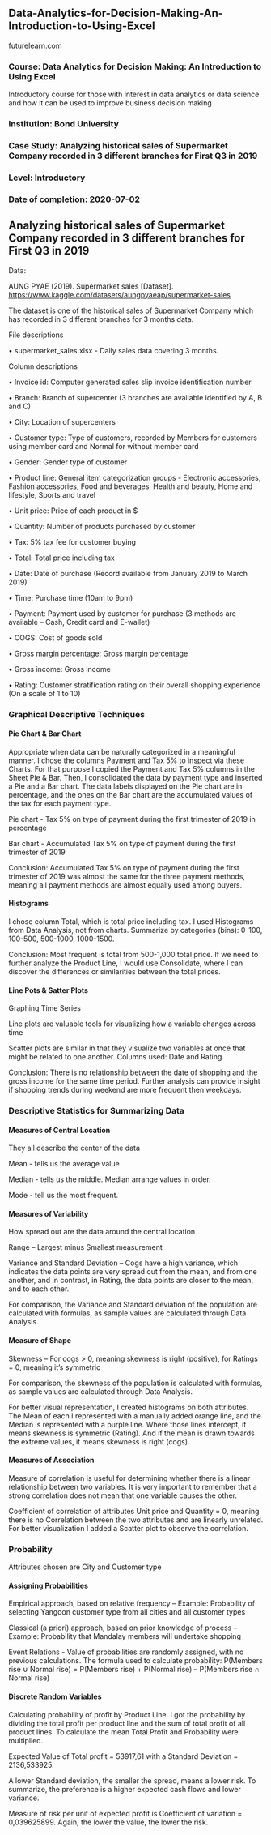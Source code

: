 ## Data-Analytics-for-Decision-Making-An-Introduction-to-Using-Excel

futurelearn.com

### Course: Data Analytics for Decision Making: An Introduction to Using Excel

Introductory course for those with interest in data analytics or data science and how it can be used to improve business decision making

### Institution: Bond University

### Case Study: Analyzing historical sales of Supermarket Company recorded in 3 different branches for First Q3 in 2019

### Level: Introductory

### Date of completion: 2020-07-02

## Analyzing historical sales of Supermarket Company recorded in 3 different branches for First Q3 in 2019

Data:

AUNG PYAE (2019). Supermarket sales [Dataset]. https://www.kaggle.com/datasets/aungpyaeap/supermarket-sales 

The dataset is one of the historical sales of Supermarket Company which has recorded in 3 different branches for 3 months data.

File descriptions

•	supermarket_sales.xlsx - Daily sales data covering 3 months.

Column descriptions

•	Invoice id: Computer generated sales slip invoice identification number

•	Branch: Branch of supercenter (3 branches are available identified by A, B and C)

•	City: Location of supercenters

•	Customer type: Type of customers, recorded by Members for customers using member card and Normal for without member card

•	Gender: Gender type of customer

•	Product line: General item categorization groups - Electronic accessories, Fashion accessories, Food and beverages, Health and beauty, Home and lifestyle, Sports and travel

•	Unit price: Price of each product in $

•	Quantity: Number of products purchased by customer

•	Tax: 5% tax fee for customer buying

•	Total: Total price including tax

•	Date: Date of purchase (Record available from January 2019 to March 2019)

•	Time: Purchase time (10am to 9pm)

•	Payment: Payment used by customer for purchase (3 methods are available – Cash, Credit card and E-wallet)

•	COGS: Cost of goods sold

•	Gross margin percentage: Gross margin percentage

•	Gross income: Gross income

•	Rating: Customer stratification rating on their overall shopping experience (On a scale of 1 to 10)

### Graphical Descriptive Techniques
#### Pie Chart & Bar Chart
Appropriate when data can be naturally categorized in a meaningful manner. I chose the columns Payment and Tax 5% to inspect via these Charts. For that purpose I copied the Payment and Tax 5% columns in the Sheet Pie & Bar. Then, I consolidated the data by payment type and inserted a Pie and a Bar chart. The data labels displayed on the Pie chart are in percentage, and the ones on the Bar chart are the accumulated values of the tax for each payment type.

Pie chart - Tax 5% on type of payment during the first trimester of 2019 in percentage

Bar chart - Accumulated Tax 5% on type of payment during the first trimester of 2019

Conclusion: Accumulated Tax 5% on type of payment during the first trimester of 2019 was almost the same for the three payment methods, meaning all payment methods are almost equally used among buyers.

#### Histograms
I chose column Total, which is total price including tax. I used Histograms from Data Analysis, not from charts. Summarize by categories (bins): 0-100, 100-500, 500-1000, 1000-1500.

Conclusion: Most frequent is total from 500-1,000 total price. If we need to further analyze the Product Line, I would use Consolidate, where I can discover the differences or similarities between the total prices.

#### Line Pots & Satter Plots
Graphing Time Series

Line plots are valuable tools for visualizing how a variable changes across time

Scatter plots are similar in that they visualize two variables at once that might be related to one another. Columns used: Date and Rating.

Conclusion: There is no relationship between the date of shopping and the gross income for the same time period. Further analysis can provide insight if shopping trends during weekend are more frequent then weekdays.

### Descriptive Statistics for Summarizing Data
#### Measures of Central Location
They all describe the center of the data

Mean - tells us the average value

Median - tells us the middle. Median arrange values in order.

Mode - tell us the most frequent. 

#### Measures of Variability
How spread out are the data around the central location

Range – Largest minus Smallest measurement 

Variance and Standard Deviation – Cogs have a high variance, which indicates the data points are very spread out from the mean, and from one another, and in contrast, in Rating, the data points are closer to the mean, and to each other.

For comparison, the Variance and Standard deviation of the population are calculated with formulas, as sample values are calculated through Data Analysis.

#### Measure of Shape
Skewness – For cogs > 0, meaning skewness is right (positive), for Ratings = 0, meaning it’s symmetric

For comparison, the skewness of the population is calculated with formulas, as sample values are calculated through Data Analysis.

For better visual representation, I created histograms on both attributes. The Mean of each I represented with a manually added orange line, and the Median is represented with a purple line. Where those lines intercept, it means skewness is symmetric (Rating). And if the mean is drawn towards the extreme values, it means skewness is right (cogs).

#### Measures of Association
Measure of correlation is useful for determining whether there is a linear relationship between two variables. It is very important to remember that a strong correlation does not mean that one variable causes the other.

Coefficient of correlation of attributes Unit price and Quantity = 0, meaning there is no Correlation between the two attributes and are linearly unrelated. For better visualization I added a Scatter plot to observe the correlation.

### Probability
Attributes chosen are City and Customer type

#### Assigning Probabilities
Empirical approach, based on relative frequency – Example: Probability of selecting Yangoon customer type from all cities and all customer types

Classical (a priori) approach, based on prior knowledge of process – Example: Probability that Mandalay members will undertake shopping

Event Relations - Value of probabilities are randomly assigned, with no previous calculations. The formula used to calculate probability:
P(Members rise &cup; Normal rise) = P(Members rise) + P(Normal rise) – P(Members rise &cap; Normal rise)

#### Discrete Random Variables
Calculating probability of profit by Product Line. I got the probability by dividing the total profit per product line and the sum of total profit of all product lines. To calculate the mean Total Profit and Probability were multiplied. 

Expected Value of Total profit = 53917,61 with a Standard Deviation = 2136,533925.

A lower Standard deviation, the smaller the spread, means a lower risk. To summarize, the preference is a higher expected cash flows and lower variance. 

Measure of risk per unit of expected profit is Coefficient of variation =  0,039625899. Again, the lower the value, the lower the risk. 


